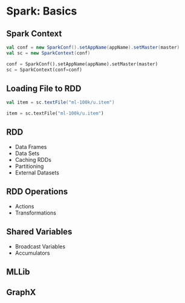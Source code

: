 # Spark: Basics

## Spark Context
```scala
val conf = new SparkConf().setAppName(appName).setMaster(master)
val sc = new SparkContext(conf)
```
```python
conf = SparkConf().setAppName(appName).setMaster(master)
sc = SparkContext(conf=conf)
```

## Loading File to RDD
```scala
val item = sc.textFile("ml-100k/u.item")
```
```python
item = sc.textFile("ml-100k/u.item")
```

## RDD
- Data Frames
- Data Sets
- Caching RDDs
- Partitioning
- External Datasets

## RDD Operations 
- Actions
- Transformations

## Shared Variables
- Broadcast Variables
- Accumulators

## MLLib 

## GraphX
